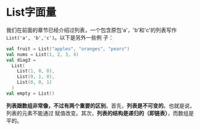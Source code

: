 List字面量
===================================================================================
我们在前面的章节已经介绍过列表，一个包含原包'a'，'b'和'c'的列表写作`List('a', 'b','c')`。以下是另外一些例
子：
```scala
val fruit = List("apples", "oranges", "pears")
val nums = List(1, 2, 3, 4)
val diag3 =
  List(
    List(1, 0, 0),
    List(0, 1, 0),
    List(0, 0, 1)
  )
val empty = List()
```
**列表跟数组非常像，不过有两个重要的区别**。首先，**列表是不可变的**。也就是说，列表的元素不能通过
赋值改变。其次，**列表的结构是递归的（即链表）**，而数组是平的。